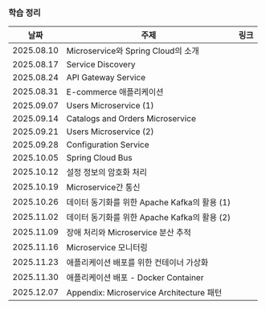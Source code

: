 ### 학습 정리

| 날짜       | 주제                                              | 링크   |
|------------|---------------------------------------------------|--------|
| 2025.08.10 | Microservice와 Spring Cloud의 소개                  |        |
| 2025.08.17 | Service Discovery                                 |        |
| 2025.08.24 | API Gateway Service                               |        |
| 2025.08.31 | E-commerce 애플리케이션                               |        |
| 2025.09.07 | Users Microservice (1)                            |        |
| 2025.09.14 | Catalogs and Orders Microservice                  |        |
| 2025.09.21 | Users Microservice (2)                            |        |
| 2025.09.28 | Configuration Service                             |        |
| 2025.10.05 | Spring Cloud Bus                                  |        |
| 2025.10.12 | 설정 정보의 암호화 처리                                 |        |
| 2025.10.19 | Microservice간 통신                                 |        |
| 2025.10.26 | 데이터 동기화를 위한 Apache Kafka의 활용 (1)             |        |
| 2025.11.02 | 데이터 동기화를 위한 Apache Kafka의 활용 (2)             |        |
| 2025.11.09 | 장애 처리와 Microservice 분산 추적                     |        |
| 2025.11.16 | Microservice 모니터링                               |        |
| 2025.11.23 | 애플리케이션 배포를 위한 컨테이너 가상화                    |        |
| 2025.11.30 | 애플리케이션 배포 - Docker Container                  |        |
| 2025.12.07 | Appendix: Microservice Architecture 패턴           |        |
